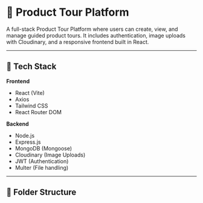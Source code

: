 # 🧭 Product Tour Platform

A full-stack Product Tour Platform where users can create, view, and manage guided product tours. It includes authentication, image uploads with Cloudinary, and a responsive frontend built in React.

---

## 🚀 Tech Stack

**Frontend**  
- React (Vite)
- Axios  
- Tailwind CSS  
- React Router DOM  

**Backend**  
- Node.js  
- Express.js  
- MongoDB (Mongoose)  
- Cloudinary (Image Uploads)  
- JWT (Authentication)  
- Multer (File handling)

---

## 📂 Folder Structure

